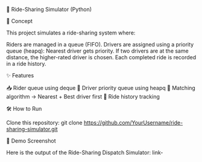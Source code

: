 🚖 Ride-Sharing Simulator (Python)

📌 Concept

This project simulates a ride-sharing system where:

Riders are managed in a queue (FIFO). Drivers are assigned using a priority queue (heapq): Nearest driver gets priority. If two drivers are at the same distance, the higher-rated driver is chosen. Each completed ride is recorded in a ride history.

✨ Features

📥 Rider queue using deque 🚗 Driver priority queue using heapq 🎯 Matching algorithm → Nearest + Best driver first 📝 Ride history tracking

🛠️ How to Run

Clone this repository: git clone https://github.com/YourUsername/ride-sharing-simulator.git

🚀 Demo Screenshot

Here is the output of the Ride-Sharing Dispatch Simulator:
link-
